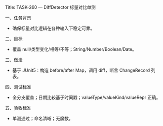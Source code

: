 Title: TASK-260 — DiffDetector 标量对比单测

一、任务背景
- 确保标量对比逻辑在各种输入下稳定可靠。

二、目标
- 覆盖 null/类型变化/相等/不等；String/Number/Boolean/Date。

三、做法
- 基于 JUnit5：构造 before/after Map，调用 diff，断言 ChangeRecord 列表。

四、测试标准
- 全分支覆盖；日期比较基于时间戳；valueType/valueKind/valueRepr 正确。

五、验收标准
- 单测通过；命名清晰；无魔数。

